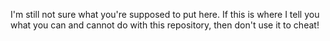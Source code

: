 I'm still not sure what you're supposed to put here.
If this is where I tell you what you can and cannot do with this repository, then don't use it to cheat!